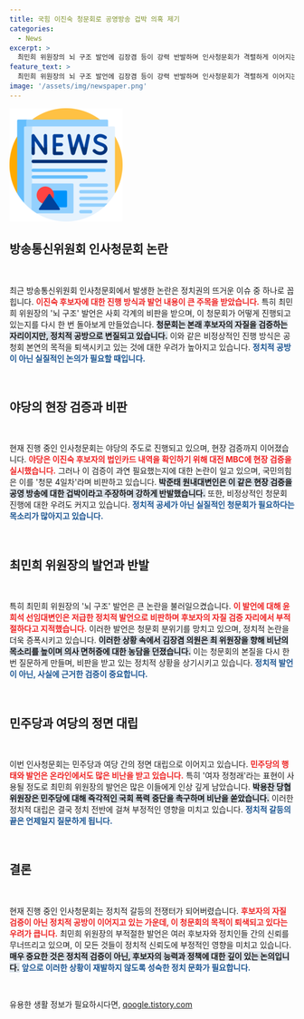 ```yaml
---
title: 국힘 이진숙 청문회로 공영방송 겁박 의혹 제기
categories:
  - News
excerpt: >
  최민희 위원장의 뇌 구조 발언에 김장겸 등이 강력 반발하며 인사청문회가 격렬하게 이어지는 가운데, 야당의 현장검증이 논란을 낳고 있다. 여당 의원들은 민주당의 공영방송 장악 시도를 비판하며 실랑이를 벌이고 있다.
feature_text: >
  최민희 위원장의 뇌 구조 발언에 김장겸 등이 강력 반발하며 인사청문회가 격렬하게 이어지는 가운데, 야당의 현장검증이 논란을 낳고 있다. 여당 의원들은 민주당의 공영방송 장악 시도를 비판하며 실랑이를 벌이고 있다.
image: '/assets/img/newspaper.png'
---
```


<p><img src="/assets/img/newspaper.png" alt="kimp 속보" /></p>

<h2 data-ke-size="size26">방송통신위원회 인사청문회 논란</h2>

<p data-ke-size="size16">&nbsp;</p>

<p>최근 방송통신위원회 인사청문회에서 발생한 논란은 정치권의 뜨거운 이슈 중 하나로 꼽힙니다. <b><span style="color: #ee2323;">이진숙 후보자에 대한 진행 방식과 발언 내용이 큰 주목을 받았습니다.</span></b> 특히 최민희 위원장의 '뇌 구조' 발언은 사회 각계의 비판을 받으며, 이 청문회가 어떻게 진행되고 있는지를 다시 한 번 돌아보게 만들었습니다. <b><span style="background-color: #21538527;">청문회는 본래 후보자의 자질을 검증하는 자리이지만, 정치적 공방으로 변질되고 있습니다.</span></b> 이와 같은 비정상적인 진행 방식은 공청회 본연의 목적을 퇴색시키고 있는 것에 대한 우려가 높아지고 있습니다. <b><span style="color: #1a5490;">정치적 공방이 아닌 실질적인 논의가 필요할 때입니다.</span></b></p>

<p data-ke-size="size16">&nbsp;</p>

<h2 data-ke-size="size26">야당의 현장 검증과 비판</h2>

<p data-ke-size="size16">&nbsp;</p>

<p>현재 진행 중인 인사청문회는 야당의 주도로 진행되고 있으며, 현장 검증까지 이어졌습니다. <b><span style="color: #ee2323;">야당은 이진숙 후보자의 법인카드 내역을 확인하기 위해 대전 MBC에 현장 검증을 실시했습니다.</span></b> 그러나 이 검증이 과연 필요했는지에 대한 논란이 일고 있으며, 국민의힘은 이를 '청문 4일차'라며 비판하고 있습니다. <b><span style="background-color: #21538527;">박준태 원내대변인은 이 같은 현장 검증을 공영 방송에 대한 겁박이라고 주장하며 강하게 반발했습니다.</span></b> 또한, 비정상적인 청문회 진행에 대한 우려도 커지고 있습니다. <b><span style="color: #1a5490;">정치적 공세가 아닌 실질적인 청문회가 필요하다는 목소리가 많아지고 있습니다.</span></b></p>

<p data-ke-size="size16">&nbsp;</p>

<h2 data-ke-size="size26">최민희 위원장의 발언과 반발</h2>

<p data-ke-size="size16">&nbsp;</p>

<p>특히 최민희 위원장의 '뇌 구조' 발언은 큰 논란을 불러일으켰습니다. <b><span style="color: #ee2323;">이 발언에 대해 윤희석 선임대변인은 저급한 정치적 발언으로 비판하며 후보자의 자질 검증 자리에서 부적절하다고 지적했습니다.</span></b> 이러한 발언은 청문회 분위기를 망치고 있으며, 정치적 논란을 더욱 증폭시키고 있습니다. <b><span style="background-color: #21538527;">이러한 상황 속에서 김장겸 의원은 최 위원장을 향해 비난의 목소리를 높이며 의사 면허증에 대한 농담을 던졌습니다.</span></b> 이는 청문회의 본질을 다시 한 번 질문하게 만들며, 비판을 받고 있는 정치적 상황을 상기시키고 있습니다. <b><span style="color: #1a5490;">정치적 발언이 아닌, 사실에 근거한 검증이 중요합니다.</span></b></p>

<p data-ke-size="size16">&nbsp;</p>

<h2 data-ke-size="size26">민주당과 여당의 정면 대립</h2>

<p data-ke-size="size16">&nbsp;</p>

<p>이번 인사청문회는 민주당과 여당 간의 정면 대립으로 이어지고 있습니다. <b><span style="color: #ee2323;">민주당의 행태와 발언은 온라인에서도 많은 비난을 받고 있습니다.</span></b> 특히 '여자 정청래'라는 표현이 사용될 정도로 최민희 위원장의 발언은 많은 이들에게 인상 깊게 남았습니다. <b><span style="background-color: #21538527;">박용찬 당협위원장은 민주당에 대해 즉각적인 국회 폭력 중단을 촉구하며 비난을 쏟았습니다.</span></b> 이러한 정치적 대립은 결국 정치 전반에 걸쳐 부정적인 영향을 미치고 있습니다. <b><span style="color: #1a5490;">정치적 갈등의 끝은 언제일지 질문하게 됩니다.</span></b></p>

<p data-ke-size="size16">&nbsp;</p>

<h2 data-ke-size="size26">결론</h2>

<p data-ke-size="size16">&nbsp;</p>

<p>현재 진행 중인 인사청문회는 정치적 갈등의 전쟁터가 되어버렸습니다. <b><span style="color: #ee2323;">후보자의 자질 검증이 아닌 정치적 공방이 이어지고 있는 가운데, 이 청문회의 목적이 퇴색되고 있다는 우려가 큽니다.</span></b> 최민희 위원장의 부적절한 발언은 여러 후보자와 정치인들 간의 신뢰를 무너뜨리고 있으며, 이 모든 것들이 정치적 신뢰도에 부정적인 영향을 미치고 있습니다. <b><span style="background-color: #21538527;">매우 중요한 것은 정치적 검증이 아닌, 후보자의 능력과 정책에 대한 깊이 있는 논의입니다.</span></b> <b><span style="color: #1a5490;">앞으로 이러한 상황이 재발하지 않도록 성숙한 정치 문화가 필요합니다.</span></b></p>

<p data-ke-size="size16">&nbsp;</p>
유용한 생활 정보가 필요하시다면, <a href="https://qoogle.tistory.com" rel="dofollow">qoogle.tistory.com</a>


